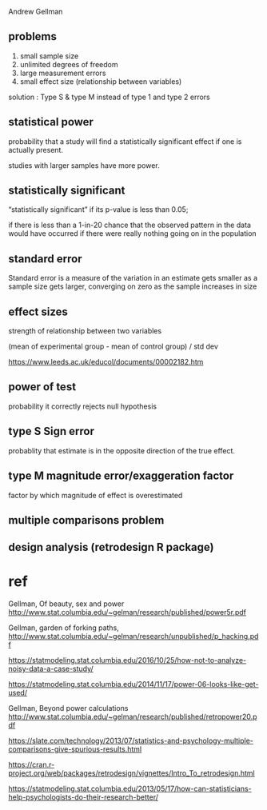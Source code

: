 
Andrew Gellman


## problems

1. small sample size
2. unlimited degrees of freedom
3. large measurement errors
4. small effect size (relationship between variables)

solution : Type S & type M instead of type 1 and type 2 errors

## statistical power

probability that a study will find a statistically significant effect if one is actually present.

studies with larger samples have more power.

## statistically significant

 “statistically significant” if its p-value is less than 0.05; 

if there is less than a 1-in-20 chance that the observed pattern in the data would have occurred if there were really nothing going on in the population

## standard error

Standard error is a measure of the variation in an estimate 
gets smaller as a sample size gets larger, 
converging on zero as the sample increases in size

## effect sizes

strength of relationship between two variables

(mean of experimental group - mean of control group) / std dev

https://www.leeds.ac.uk/educol/documents/00002182.htm

## power of test

probability it correctly rejects null hypothesis

## type S Sign error

probablity that estimate is in the opposite direction of the true effect.

## type M magnitude error/exaggeration factor

factor by which magnitude of effect is overestimated

## multiple comparisons problem


## design analysis (retrodesign R package)

# ref

Gellman, Of beauty, sex and power http://www.stat.columbia.edu/~gelman/research/published/power5r.pdf

Gellman, garden of forking paths, http://www.stat.columbia.edu/~gelman/research/unpublished/p_hacking.pdf

https://statmodeling.stat.columbia.edu/2016/10/25/how-not-to-analyze-noisy-data-a-case-study/

https://statmodeling.stat.columbia.edu/2014/11/17/power-06-looks-like-get-used/

Gellman, Beyond power calculations http://www.stat.columbia.edu/~gelman/research/published/retropower20.pdf

https://slate.com/technology/2013/07/statistics-and-psychology-multiple-comparisons-give-spurious-results.html

https://cran.r-project.org/web/packages/retrodesign/vignettes/Intro_To_retrodesign.html

https://statmodeling.stat.columbia.edu/2013/05/17/how-can-statisticians-help-psychologists-do-their-research-better/

